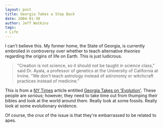 ```yaml
---
layout: post
title: Georgia Takes a Step Back
date: 2004-01-30
author: Jeff Watkins
tags:
- Life
---
```


<p>I can't believe this. My former home, the State of Georgia, is
currently embroiled in controversy over whether to teach alternative
<i>theories</i> regarding the origins of life on Earth. This is just
ludicrous.</p>
<blockquote
cite="http://www.nytimes.com/2004/01/30/education/30GEOR.html">
	<p>"Creation is not science, so it should not be taught in science
	class," said Dr. Ayala, a professor of genetics at the University
	of California at Irvine. "We don't teach astrology instead of
	astronomy or witchcraft practices instead of medicine."</p>
</blockquote>
<p>This is from a <a href="http://www.nytimes.com/">NY Times</a>
article entitled <a
href="http://www.nytimes.com/2004/01/30/education/30GEOR.html">Georgia
Takes on 'Evolution'</a>. These people are <i>serious</i>; however,
they need to take time out from thumping their bibles and look at the
world around them. Really look at some fossils. Really look at some
evolutionary evidence.</p>
<p>Of course, the crux of the issue is that they're embarrassed to be
related to apes.</p>
